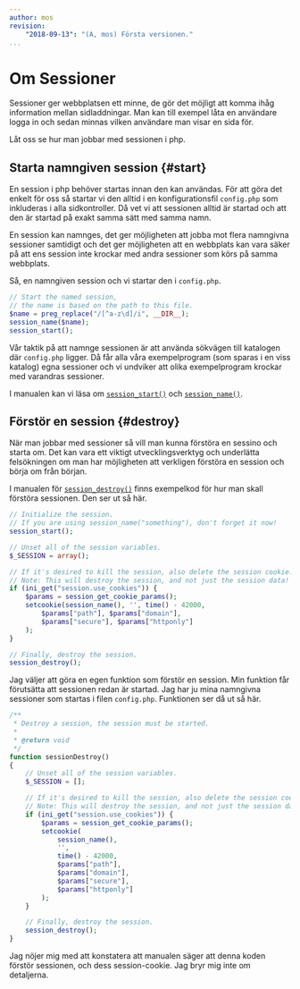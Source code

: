 ```yaml
---
author: mos
revision:
    "2018-09-13": "(A, mos) Första versionen."
...
```

Om Sessioner
=======================

Sessioner ger webbplatsen ett minne, de gör det möjligt att komma ihåg information mellan sidladdningar. Man kan till exempel låta en användare logga in och sedan minnas vilken användare man visar en sida för.

Låt oss se hur man jobbar med sessionen i php.



Starta namngiven session {#start}
------------------------

En session i php behöver startas innan den kan användas. För att göra det enkelt för oss så startar vi den alltid i en konfigurationsfil `config.php` som inkluderas i alla sidkontroller. Då vet vi att sessionen alltid är startad och att den är startad på exakt samma sätt med samma namn.

En session kan namnges, det ger möjligheten att jobba mot flera namngivna sessioner samtidigt och det ger möjligheten att en webbplats kan vara säker på att ens session inte krockar med andra sessioner som körs på samma webbplats.

Så, en namngiven session och vi startar den i `config.php`.

```php
// Start the named session,
// the name is based on the path to this file.
$name = preg_replace("/[^a-z\d]/i", __DIR__);
session_name($name);
session_start();
```

Vår taktik på att namnge sessionen är att använda sökvägen till katalogen där `config.php` ligger. Då får alla våra exempelprogram (som sparas i en viss katalog) egna sessioner och vi undviker att olika exempelprogram krockar med varandras sessioner.

I manualen kan vi läsa om [`session_start()`](http://php.net/manual/en/function.session-start.php) och [`session_name()`](http://php.net/manual/en/function.session-name.php).



Förstör en session {#destroy}
------------------------

När man jobbar med sessioner så vill man kunna förstöra en sessino och starta om. Det kan vara ett viktigt utvecklingsverktyg och underlätta felsökningen om man har möjligheten att verkligen förstöra en session och börja om från början.

I manualen för [`session_destroy()`](http://php.net/manual/en/function.session-destroy.php) finns exempelkod för hur man skall förstöra sessionen. Den ser ut så här.

```php
// Initialize the session.
// If you are using session_name("something"), don't forget it now!
session_start();

// Unset all of the session variables.
$_SESSION = array();

// If it's desired to kill the session, also delete the session cookie.
// Note: This will destroy the session, and not just the session data!
if (ini_get("session.use_cookies")) {
    $params = session_get_cookie_params();
    setcookie(session_name(), '', time() - 42000,
        $params["path"], $params["domain"],
        $params["secure"], $params["httponly"]
    );
}

// Finally, destroy the session.
session_destroy();
```

Jag väljer att göra en egen funktion som förstör en session. Min funktion får förutsätta att sessionen redan är startad. Jag har ju mina namngivna sessioner som startas i filen `config.php`. Funktionen ser då ut så här.

```php
/**
 * Destroy a session, the session must be started.
 *
 * @return void
 */
function sessionDestroy()
{
    // Unset all of the session variables.
    $_SESSION = [];

    // If it's desired to kill the session, also delete the session cookie.
    // Note: This will destroy the session, and not just the session data!
    if (ini_get("session.use_cookies")) {
        $params = session_get_cookie_params();
        setcookie(
            session_name(),
            '',
            time() - 42000,
            $params["path"],
            $params["domain"],
            $params["secure"],
            $params["httponly"]
        );
    }

    // Finally, destroy the session.
    session_destroy();
}
```

Jag nöjer mig med att konstatera att manualen säger att denna koden förstör sessionen, och dess session-cookie. Jag bryr mig inte om detaljerna.
